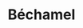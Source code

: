 ---
layout: recette-v2
categories: [recettes]
hidden: true
lang: fr
sitemap: true
title: Béchamel
type: base
---